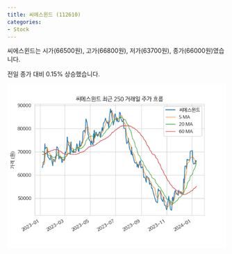 ```yaml
---
title: 씨에스윈드 (112610)
categories:
- Stock
---
```


씨에스윈드는 시가(66500원), 고가(66800원), 저가(63700원), 종가(66000원)였습니다.

전일 종가 대비 0.15% 상승했습니다.

<!-- more -->

![112610](/assets/images/stock/112610.png)